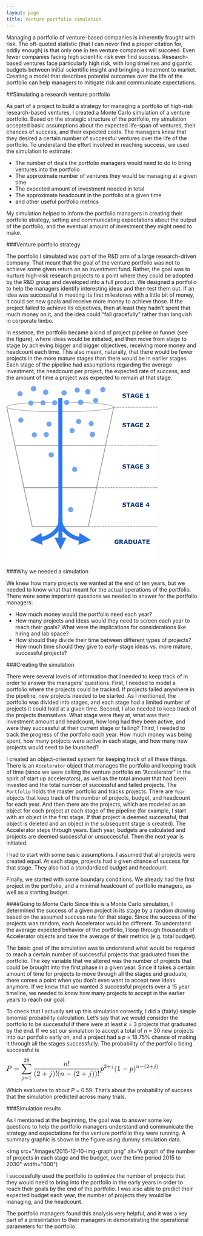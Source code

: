 ```yaml
---
layout: page
title: Venture portfolio simulation
---
```


Managing a portfolio of venture-based companies is inherently fraught with risk. The oft-quoted statistic (that I can never find a proper citation for, oddly enough) is that only one in ten venture companies will succeed. Even fewer companies facing high scientific risk ever find success. Research-based ventures face particularly high risk, with long timelines and gigantic budgets between initial scientific insight and bringing a treatment to market. Creating a model that describes potential outcomes over the life of the portfolio can help managers to mitigate risk and communicate expectations.

##Simulating a research venture portfolio

As part of a project to build a strategy for managing a portfolio of high-risk research-based ventures, I created a Monte Carlo simulation of a venture portfolio. Based on the strategic structure of the portfolio, my simulation accepted basic assumptions about the expected life-span of ventures, their chances of success, and their expected costs. The managers knew that they desired a certain number of successful ventures over the life of the portfolio. To understand the effort involved in reaching success, we used the simulation to estimate:

* The number of deals the portfolio managers would need to do to bring ventures into the portfolio
* The approximate number of ventures they would be managing at a given time
* The expected amount of investment needed in total
* The approximate headcount in the portfolio at a given time
* and other useful portfolio metrics

My simulation helped to inform the portfolio managers in creating their portfolio strategy, setting and communicating expectations about the output of the portfolio, and the eventual amount of investment they might need to make.

###Venture portfolio strategy

The portfolio I simulated was part of the R&D arm of a large research-driven company. That meant that the goal of the venture portfolio was not to achieve some given return on an investment fund. Rather, the goal was to nurture high-risk research projects to a point where they could be adopted by the R&D group and developed into a full product. We designed a portfolio to help the managers identify interesting ideas and then test them out. If an idea was successful in meeting its first milestones with a little bit of money, it could set new goals and receive more money to achieve those. If the project failed to achieve its objectives, then at least they hadn’t spent that much money on it, and the idea could “fail gracefully” rather than languish in corporate limbo.

In essence, the portfolio became a kind of project pipeline or funnel (see the figure), where ideas would be initiated, and then move from stage to stage by achieving bigger and bigger objectives, receiving more money and headcount each time. This also meant, naturally, that there would be fewer projects in the more mature stages than there would be in earlier stages. Each stage of the pipeline had assumptions regarding the average investment, the headcount per project, the expected rate of success,  and the amount of time a project was expected to remain at that stage.

<img src="/images/2015-12-10-img-funnel.png" alt="It was a funnel. With stuff in it." width="400">

###Why we needed a simulation

We knew how many projects we wanted at the end of ten years, but we needed to know what that meant for the actual operations of the portfolio. There were some important questions we needed to answer for the portfolio managers:

* How much money would the portfolio need each year?
* How many projects and ideas would they need to screen each year to reach their goals? What were the implications for considerations like hiring and lab space?
* How should they divide their time between different types of projects? How much time should they give to early-stage ideas vs. more mature, successful projects?

###Creating the simulation

There were several levels of information that I needed to keep track of in order to answer the managers’ questions. First, I needed to model a portfolio where the projects could be tracked. If projects failed anywhere in the pipeline, new projects needed to be started. As I mentioned, the portfolio was divided into stages, and each stage had a limited number of projects it could hold at a given time. Second, I also needed to keep track of the projects themselves. What stage were they at, what was their investment amount and headcount, how long had they been active, and were they successful at their current stage or failing? Third, I needed to track the progress of the portfolio each year. How much money was being spent, how many projects were active in each stage, and how many new projects would need to be launched?

I created an object-oriented system for keeping track of all these things. There is an `Accelerator` object that manages the portfolio and keeping track of time (since we were calling the venture portfolio an “Accelerator” in the spirit of start up accelerators), as well as the total amount that had been invested and the total number of successful and failed projects. The `Portfolio` holds the master portfolio and tracks projects. There are `Year` objects that keep track of the number of projects, budget, and headcount for each year. And then there are the projects, which are modeled as an object for each project at each stage of the pipeline (for example, I start with an object in the first stage. If that project is deemed successful, that object is deleted and an object in the subsequent stage is created). The Accelerator steps through years. Each year, budgets are calculated and projects are deemed successful or unsuccessful. Then the next year is initiated.

I had to start with some basic assumptions. I assumed that all projects were created equal. At each stage, projects had a given chance of success for that stage. They also had a standardized budget and headcount.

Finally, we started with some boundary conditions. We already had the first project in the portfolio, and a minimal headcount of portfolio managers, as well as a starting budget.

####Going to Monte Carlo
Since this is a Monte Carlo simulation, I determined the success of a given project in its stage by a random drawing based on the assumed success rate for that stage. Since the success of the projects was random, each Accelerator would be different. To understand the average expected behavior of the portfolio, I loop through thousands of Accelerator objects and take the average of their metrics (e.g. total budget).

The basic goal of the simulation was to understand what would be required to reach a certain number of successful projects that graduated from the portfolio. The key variable that we altered was the number of projects that could be brought into the first phase in a given year. Since it takes a certain amount of time for projects to move through all the stages and graduate, there comes a point when you don’t even want to accept new ideas anymore. If we knew that we wanted 3 successful projects over a 15 year timeline, we needed to know how many projects to accept in the earlier years to reach our goal.

To check that I actually set up this simulation correctly, I did a (fairly) simple binomial probability calculation. Let’s say that we would consider the portfolio to be successful if there were at least *k* = 3 projects that graduated by the end. If we set our simulation to accept a total of *n* = 30 new projects into our portfolio early on, and a project had a *p* = 18.75% chance of making it through all the stages successfully. The probability of the portfolio being successful is

<img src="/images/2015-12-10-math-prob.png" alt="P = \sum_{j=1}^{28} \frac{n!}{(2+j)!(n-(2+j))!}p^{2+j}(1-p)^{n-(2+j)}" width="400">

Which evaluates to about *P* = 0.59. That’s about the probability of success that the simulation predicted across many trials.

###Simulation results

As I mentioned at the beginning, the goal was to answer some key questions to help the portfolio managers understand and communicate the strategy and expectations for the venture portfolio they were running. A summary graphic is shown in the figure using dummy simulation data.

<img src="/images/2015-12-10-img-graph.png" alt=“A graph of the number of projects in each stage and the budget, over the time period 2015 to 2030" width="600")

I successfully used the portfolio to optimize the number of projects that they would need to bring into the portfolio in the early years in order to reach their goals by the end of the portfolio. I was also able to predict their expected budget each year, the number of projects they would be managing, and the headcount.

The portfolio managers found this analysis very helpful, and it was a key part of a presentation to their managers in demonstrating the operational parameters for the portfolio.
